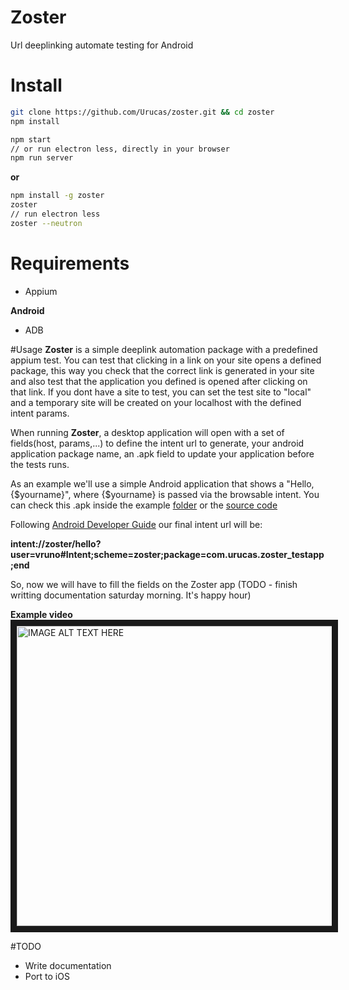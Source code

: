 # Zoster
Url deeplinking automate testing for Android

# Install
```bash
git clone https://github.com/Urucas/zoster.git && cd zoster
npm install

npm start
// or run electron less, directly in your browser
npm run server
```
**or**
```bash
npm install -g zoster
zoster
// run electron less
zoster --neutron
```

# Requirements
* Appium

**Android**
* ADB

#Usage
**Zoster** is a simple deeplink automation package with a predefined appium test. You can test that clicking in a link on your site opens a defined package, this way you check that the correct link is generated in your site and also test that the application you defined is opened after clicking on that link. If you dont have a site to test, you can set the test site to "local" and a temporary site will be created on your localhost with the defined intent params. 

When running **Zoster**, a desktop application will open with a set of fields(host, params,...) to define the intent url to generate, your android application package name, an .apk field to update your application before the tests runs. 

As an example we'll use a simple Android application that shows a "Hello, {$yourname}", where {$yourname} is passed via the browsable intent. You can check this .apk inside the example [folder](https://github.com/Urucas/zoster/tree/master/example) or the [source code](https://github.com/Urucas/zoster-testapp)

Following [Android Developer Guide](https://developer.android.com/guide/components/intents-common.html#Browser) our final intent url will be:

**intent://zoster/hello?user=vruno#Intent;scheme=zoster;package=com.urucas.zoster_testapp;end**

So, now we will have to fill the fields on the Zoster app
(TODO - finish writting documentation saturday morning. It's happy hour)


**Example video**
<a href="http://www.youtube.com/watch?feature=player_embedded&v=jUOdHj5Io_A
" target="_blank"><img src="http://img.youtube.com/vi/jUOdHj5Io_A/0.jpg" 
alt="IMAGE ALT TEXT HERE" width="600" height="480" border="10" /></a>


#TODO
* Write documentation
* Port to iOS
